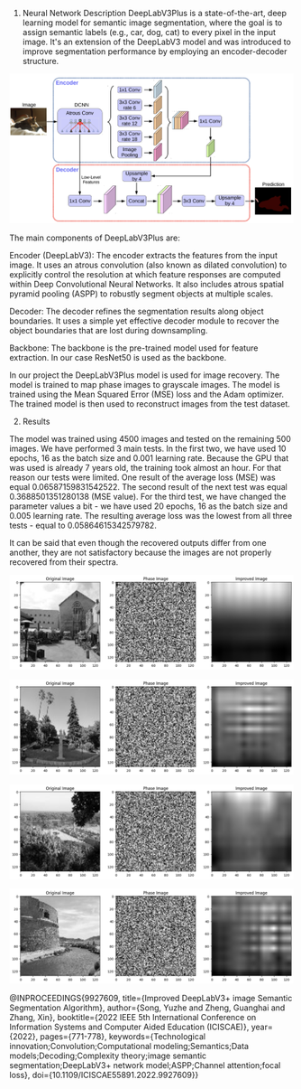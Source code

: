 1. Neural Network Description
DeepLabV3Plus is a state-of-the-art, deep learning model for semantic image segmentation, where the goal is to assign semantic labels (e.g., car, dog, cat) to every pixel in the input image. It's an extension of the DeepLabV3 model and was introduced to improve segmentation performance by employing an encoder-decoder structure.

![DeepLabV3Plus Structure](images/architecture.png "DeepLabV3Plus Structure")

The main components of DeepLabV3Plus are:

Encoder (DeepLabV3): The encoder extracts the features from the input image. It uses an atrous convolution (also known as dilated convolution) to explicitly control the resolution at which feature responses are computed within Deep Convolutional Neural Networks. It also includes atrous spatial pyramid pooling (ASPP) to robustly segment objects at multiple scales.

Decoder: The decoder refines the segmentation results along object boundaries. It uses a simple yet effective decoder module to recover the object boundaries that are lost during downsampling.

Backbone: The backbone is the pre-trained model used for feature extraction. In our case ResNet50 is used as the backbone.

In our project the DeepLabV3Plus model is used for image recovery. The model is trained to map phase images to grayscale images. The model is trained using the Mean Squared Error (MSE) loss and the Adam optimizer. The trained model is then used to reconstruct images from the test dataset.

2. Results

The model was trained using 4500 images and tested on the remaining 500 images. We have performed 3 main tests. In the first two, we have used 10 epochs, 16 as the batch size and 0.001 learning rate. Because the GPU that was used is already 7 years old, the training took almost an hour. For that reason our tests were limited. One result of the average loss (MSE) was equal 0.06587159831542522. The second result of the next test was equal 0.3688501351280138 (MSE value).
For the third test, we have changed the parameter values a bit - we have used 20 epochs, 16 as the batch size and 0.005 learning rate. The resulting average loss was the lowest from all three tests - equal to 0.05864615342579782.

It can be said that even though the recovered outputs differ from one another, they are not satisfactory because the images are not properly recovered from their spectra.



![Example 1](images/1.png "Results 1")

![Example 2](images/2.png "Results 2")

![Example 3](images/3.png "Results 3")

![Example 4](images/4.png "Results 4")


@INPROCEEDINGS{9927609,
  title={Improved DeepLabV3+ image Semantic Segmentation Algorithm}, 
  author={Song, Yuzhe and Zheng, Guanghai and Zhang, Xin},
  booktitle={2022 IEEE 5th International Conference on Information Systems and Computer Aided Education (ICISCAE)}, 
  year={2022},
  pages={771-778},
  keywords={Technological innovation;Convolution;Computational modeling;Semantics;Data models;Decoding;Complexity theory;image semantic segmentation;DeepLabV3+ network model;ASPP;Channel attention;focal loss},
  doi={10.1109/ICISCAE55891.2022.9927609}}
